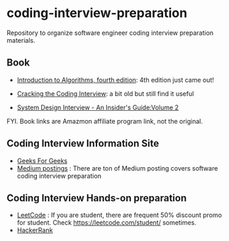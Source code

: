# coding-interview-preparation

Repository to organize software engineer coding interview preparation materials.

## Book

* [Introduction to Algorithms, fourth edition](https://amzn.to/3GapJiW): 4th edition just came out!
* [Cracking the Coding Interview](https://amzn.to/3PD8wD9): a bit old but still find it useful

* [System Design Interview - An Insider's Guide:Volume 2](https://amzn.to/3Gfi2I9)

FYI. Book links are Amazmon affiliate program link, not the original. 

## Coding Interview Information Site

* [Geeks For Geeks](https://www.geeksforgeeks.org)
* [Medium postings](http://medium.com) : There are ton of Medium posting covers software coding interview preparation 

## Coding Interview Hands-on preparation

* [LeetCode](http://leetcode.com) : If you are student, there are frequent 50% discount promo for student. Check https://leetcode.com/student/ sometimes. 
* [HackerRank](http://hackerrank.com)

